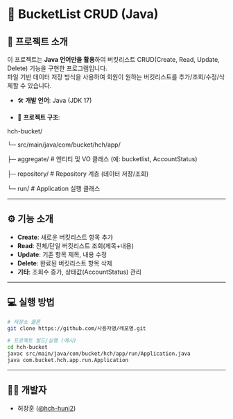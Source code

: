# 📝 BucketList CRUD (Java)

## 📌 프로젝트 소개
이 프로젝트는 **Java 언어만을 활용**하여 버킷리스트 CRUD(Create, Read, Update, Delete) 기능을 구현한 프로그램입니다.  
파일 기반 데이터 저장 방식을 사용하여 회원이 원하는 버킷리스트를 추가/조회/수정/삭제할 수 있습니다.

- 🛠 **개발 언어**: Java (JDK 17)

- 📂 **프로젝트 구조**:
  
hch-bucket/

└─ src/main/java/com/bucket/hch/app/

├─ aggregate/ # 엔티티 및 VO 클래스 (예: bucketlist, AccountStatus)

├─ repository/ # Repository 계층 (데이터 저장/조회)

└─ run/ # Application 실행 클래스


---

## ⚙️ 기능 소개
- **Create**: 새로운 버킷리스트 항목 추가
- **Read**: 전체/단일 버킷리스트 조회(제목+내용)
- **Update**: 기존 항목 제목, 내용 수정
- **Delete**: 완료된 버킷리스트 항목 삭제
- **기타**: 조회수 증가, 상태값(AccountStatus) 관리

---

## 💻 실행 방법
```bash
# 저장소 클론
git clone https://github.com/사용자명/레포명.git

# 프로젝트 빌드/실행 (예시)
cd hch-bucket
javac src/main/java/com/bucket/hch/app/run/Application.java
java com.bucket.hch.app.run.Application

```

 ---

## 🙋‍♂️ 개발자
- 허창훈 ([@hch-huni2](https://github.com/hch-huni2))
